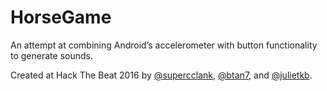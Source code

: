 # HorseGame

An attempt at combining Android’s accelerometer with button functionality to generate sounds.

Created at Hack The Beat 2016 by [@supercclank](https://github.com/supercclank), [@btan7](https://github.com/btan7), and [@julietkb](https://github.com/julietkb).